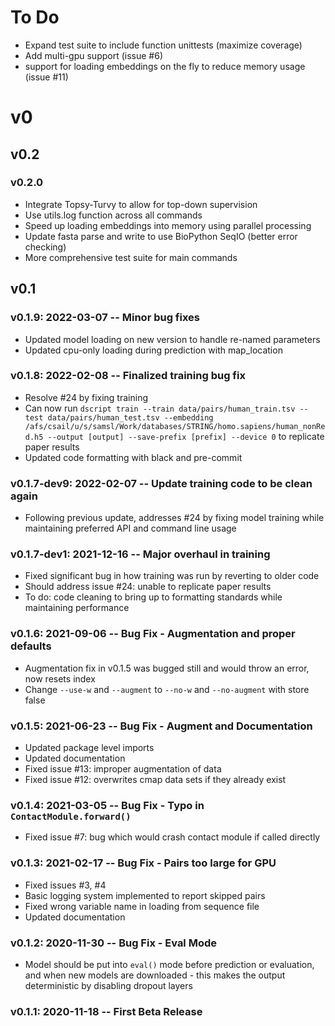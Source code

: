 # To Do
- Expand test suite to include function unittests (maximize coverage)
- Add multi-gpu support (issue #6)
- support for loading embeddings on the fly to reduce memory usage (issue #11)

# v0

## v0.2

### v0.2.0

- Integrate Topsy-Turvy to allow for top-down supervision
- Use utils.log function across all commands
- Speed up loading embeddings into memory using parallel processing
- Update fasta parse and write to use BioPython SeqIO (better error checking)
- More comprehensive test suite for main commands

## v0.1

### v0.1.9: 2022-03-07 -- Minor bug fixes

- Updated model loading on new version to handle re-named parameters
- Updated cpu-only loading during prediction with map_location

### v0.1.8: 2022-02-08 -- Finalized training bug fix

- Resolve #24 by fixing training
- Can now run `dscript train --train data/pairs/human_train.tsv --test data/pairs/human_test.tsv --embedding /afs/csail/u/s/samsl/Work/databases/STRING/homo.sapiens/human_nonRed.h5 --output [output] --save-prefix [prefix] --device 0` to replicate paper results
- Updated code formatting with black and pre-commit

### v0.1.7-dev9: 2022-02-07 -- Update training code to be clean again

- Following previous update, addresses #24 by fixing model training while maintaining preferred API and command line usage

### v0.1.7-dev1: 2021-12-16 -- Major overhaul in training

- Fixed significant bug in how training was run by reverting to older code
- Should address issue #24: unable to replicate paper results
- To do: code cleaning to bring up to formatting standards while maintaining performance

### v0.1.6: 2021-09-06 -- Bug Fix - Augmentation and proper defaults
- Augmentation fix in v0.1.5 was bugged still and would throw an error, now resets index
- Change `--use-w` and `--augment` to `--no-w` and `--no-augment` with store false

### v0.1.5: 2021-06-23 -- Bug Fix - Augment and Documentation
- Updated package level imports
- Updated documentation
- Fixed issue #13: improper augmentation of data
- Fixed issue #12: overwrites cmap data sets if they already exist

### v0.1.4: 2021-03-05 -- Bug Fix - Typo in `ContactModule.forward()`
- Fixed issue #7: bug which would crash contact module if called directly

### v0.1.3: 2021-02-17 -- Bug Fix - Pairs too large for GPU
- Fixed issues #3, #4
- Basic logging system implemented to report skipped pairs
- Fixed wrong variable name in loading from sequence file
- Updated documentation

### v0.1.2: 2020-11-30 -- Bug Fix - Eval Mode
- Model should be put into `eval()` mode before prediction or evaluation, and when new models are downloaded - this makes the output deterministic by disabling dropout layers

### v0.1.1: 2020-11-18 -- First Beta Release

